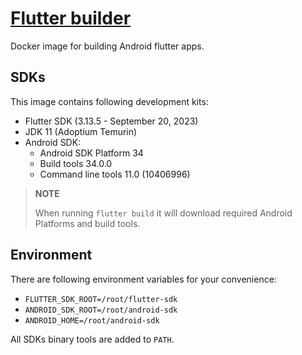 # [Flutter builder](https://github.com/Zekfad/flutter_builder)

Docker image for building Android flutter apps.

## SDKs

This image contains following development kits:

* Flutter SDK (3.13.5 - September 20, 2023)
* JDK 11 (Adoptium Temurin)
* Android SDK:
  * Android SDK Platform 34
  * Build tools 34.0.0
  * Command line tools 11.0 (10406996)

> **NOTE**
>
> When running `flutter build` it will download required Android Platforms and
> build tools.

## Environment

There are following environment variables for your convenience:

* `FLUTTER_SDK_ROOT=/root/flutter-sdk`
* `ANDROID_SDK_ROOT=/root/android-sdk`
* `ANDROID_HOME=/root/android-sdk`

All SDKs binary tools are added to `PATH`.
